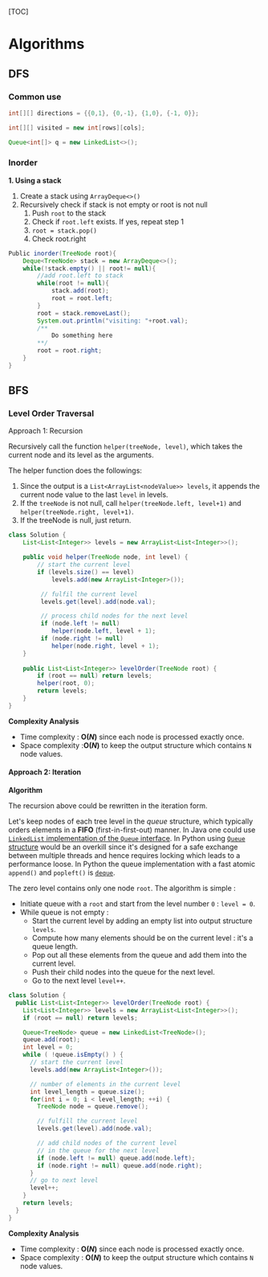 

[TOC]

# Algorithms

## DFS

### Common use

```java
int[][] directions = {{0,1}, {0,-1}, {1,0}, {-1, 0}};

int[][] visited = new int[rows][cols];

Queue<int[]> q = new LinkedList<>();
```



### Inorder

**1. Using a stack**

1. Create a stack using `ArrayDeque<>()`
2. Recursively check if stack is not empty or root is not null 
   1. Push `root` to the stack
   2. Check if `root.left` exists. If yes, repeat step 1 
   3. `root = stack.pop()`
   4. Check root.right

```java
Public inorder(TreeNode root){
    Deque<TreeNode> stack = new ArrayDeque<>();
    while(!stack.empty() || root!= null){
        //add root.left to stack
        while(root != null){
            stack.add(root);
            root = root.left;
        }
        root = stack.removeLast();
        System.out.println("visiting: "+root.val);
        /** 		
       		Do something here
        **/
        root = root.right;
    }
}
```



## BFS

### Level Order Traversal

Approach 1: Recursion

Recursively call the function `helper(treeNode, level)`, which takes the current node and its level as the arguments.

The helper function does the followings:

1. Since the output is a `List<ArrayList<nodeValue>> levels`, it appends the current node value to the last `level` in levels. 
2. If the `treeNode` is not null, call `helper(treeNode.left, level+1)` and `helper(treeNode.right, level+1)`.
3. If the treeNode is null, just return.

```java
class Solution {
    List<List<Integer>> levels = new ArrayList<List<Integer>>();

    public void helper(TreeNode node, int level) {
        // start the current level
        if (levels.size() == level)
            levels.add(new ArrayList<Integer>());

         // fulfil the current level
         levels.get(level).add(node.val);

         // process child nodes for the next level
         if (node.left != null)
            helper(node.left, level + 1);
         if (node.right != null)
            helper(node.right, level + 1);
    }
    
    public List<List<Integer>> levelOrder(TreeNode root) {
        if (root == null) return levels;
        helper(root, 0);
        return levels;
    }
}
```

**Complexity Analysis**

- Time complexity : **O(*N*)** since each node is processed exactly once.
- Space complexity :**O(*N*)** to keep the output structure which contains `N` node values.





#### Approach 2: Iteration

**Algorithm**

The recursion above could be rewritten in the iteration form.

Let's keep nodes of each tree level in the *queue* structure, which typically orders elements in a **FIFO** (first-in-first-out) manner. In Java one could use [`LinkedList` implementation of the `Queue` interface](https://docs.oracle.com/javase/7/docs/api/java/util/Queue.html). In Python using [`Queue` structure](https://docs.python.org/3/library/queue.html) would be an overkill since it's designed for a safe exchange between multiple threads and hence requires locking which leads to a performance loose. In Python the queue implementation with a fast atomic `append()` and `popleft()` is [`deque`](https://docs.python.org/3/library/collections.html#collections.deque).

The zero level contains only one node `root`. The algorithm is simple :

- Initiate queue with a `root` and start from the level number `0` : `level = 0`.
- While queue is not empty :
  - Start the current level by adding an empty list into output structure `levels`.
  - Compute how many elements should be on the current level : it's a queue length.
  - Pop out all these elements from the queue and add them into the current level.
  - Push their child nodes into the queue for the next level.
  - Go to the next level `level++`.



```java
class Solution {
  public List<List<Integer>> levelOrder(TreeNode root) {
    List<List<Integer>> levels = new ArrayList<List<Integer>>();
    if (root == null) return levels;

    Queue<TreeNode> queue = new LinkedList<TreeNode>();
    queue.add(root);
    int level = 0;
    while ( !queue.isEmpty() ) {
      // start the current level
      levels.add(new ArrayList<Integer>());

      // number of elements in the current level
      int level_length = queue.size();
      for(int i = 0; i < level_length; ++i) {
        TreeNode node = queue.remove();

        // fulfill the current level
        levels.get(level).add(node.val);

        // add child nodes of the current level
        // in the queue for the next level
        if (node.left != null) queue.add(node.left);
        if (node.right != null) queue.add(node.right);
      }
      // go to next level
      level++;
    }
    return levels;
  }
}
```

**Complexity Analysis**

- Time complexity : **O(*N*)** since each node is processed exactly once.
- Space complexity : **O(*N*)** to keep the output structure which contains `N` node values.